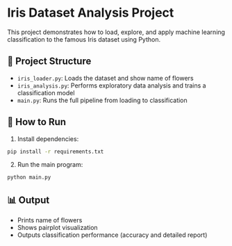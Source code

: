 # Iris Dataset Analysis Project

This project demonstrates how to load, explore, and apply machine learning classification to the famous Iris dataset using Python.

## 📁 Project Structure

- `iris_loader.py`: Loads the dataset and show name of flowers
- `iris_analysis.py`: Performs exploratory data analysis and trains a classification model
- `main.py`: Runs the full pipeline from loading to classification

## 🚀 How to Run

1. Install dependencies:

```bash
pip install -r requirements.txt
```

2. Run the main program:

```bash
python main.py
```

## 📊 Output

- Prints name of flowers
- Shows pairplot visualization
- Outputs classification performance (accuracy and detailed report)